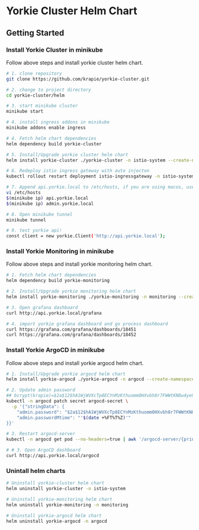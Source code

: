 # Yorkie Cluster Helm Chart

## Getting Started

### Install Yorkie Cluster in minikube

Follow above steps and install yorkie cluster helm chart.

```bash
# 1. clone repository
git clone https://github.com/krapie/yorkie-cluster.git

# 2. change to project directory
cd yorkie-cluster/helm

# 3. start minikube cluster
minikube start

# 4. install ingress addons in minikube
minikube addons enable ingress

# 4. Fetch helm chart dependencies
helm dependency build yorkie-cluster

# 5. Install/Upgrade yorkie cluster helm chart
helm install yorkie-cluster ./yorkie-cluster -n istio-system --create-namespace

# 6. Redeploy istio ingress gateway with auto injecton
kubectl rollout restart deployment istio-ingressgateway -n istio-system

# 7. Append api.yorkie.local to /etc/hosts, if you are using macos, use 127.0.0.1 instead of $(minikube ip)
vi /etc/hosts
$(minikube ip) api.yorkie.local
$(minikube ip) admin.yorkie.local

# 8. Open minikube tunnel
minikube tunnel

# 9. test yorkie api!
const client = new yorkie.Client('http://api.yorkie.local');
```

### Install Yorkie Monitoring in minikube

Follow above steps and install yorkie monitoring helm chart.

```bash
# 1. Fetch helm chart dependencies
helm dependency build yorkie-monitoring

# 2. Install/Upgrade yorkie monitoring helm chart
helm install yorkie-monitoring ./yorkie-monitoring -n monitoring --create-namespace

# 3. Open grafana dashboard
curl http://api.yorkie.local/grafana

# 4. import yorkie grafana dashboard and go process dashboard
curl https://grafana.com/grafana/dashboards/18451
curl https://grafana.com/grafana/dashboards/18452
```

### Install Yorkie ArgoCD in minikube

Follow above steps and install yorkie argocd helm chart.

```bash
# 1. Install/Upgrade yorkie argocd helm chart
helm install yorkie-argocd ./yorkie-argocd -n argocd --create-namespace

# 2. Update admin password
## bcrypt(krapie)=$2a$12$hA1WjWVXcTp8ECYnMzKthuomm0HXvbh8r7FWWtKN8w4ye9CK9Mes6
kubectl -n argocd patch secret argocd-secret \
  -p '{"stringData": {
    "admin.password": "$2a$12$hA1WjWVXcTp8ECYnMzKthuomm0HXvbh8r7FWWtKN8w4ye9CK9Mes6",
    "admin.passwordMtime": "'$(date +%FT%T%Z)'"
}}'

# 3. Restart argocd-server
kubectl -n argocd get pod --no-headers=true | awk '/argocd-server/{print $1}'| xargs kubectl delete -n argocd pod

# # 3. Open ArgoCD dashboard
curl http://api.yorkie.local/argocd
```

### Unintall helm charts

```bash
# Uninstall yorkie-cluster helm chart
helm uninstall yorkie-cluster -n istio-system

# Uninstall yorkie-monitoring helm chart
helm uninstall yorkie-monitoring -n monitoring

# Uninstall yorkie-argocd helm chart
helm uninstall yorkie-argocd -n argocd
```
